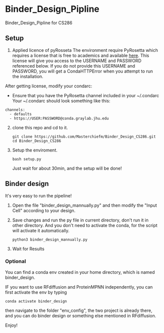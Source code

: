 # Binder_Design_Pipline
 Binder_Design_Pipline for CS286

## Setup
1. Applied licence of pyRosseta
    The environment require PyRosetta which requires a license that
   is free to academics and available [here](https://graylab.jhu.edu/pyrosetta/downloads/documentation/PyRosetta_Install_Tutorial.pdf).
   This license will give you access to the USERNAME and PASSWORD
   referenced below. If you do not provide this USERNAME and PASSWORD,
   you will get a CondaHTTPError when you attempt to run the installation.

After getting license, modify your condarc:
 - Ensure that you have the PyRosetta channel included in your ~/.condarc
Your ~/.condarc should look something like this:
```
channels:
  - defaults
  - https://USER:PASSWORD@conda.graylab.jhu.edu
```
    

2. clone this repo and cd to it.
   ```
   git clone https://github.com/Masterchiefm/Binder_Design_CS286.git
   cd Binder_Design_CS286
   ```
3. Setup the enviroment.
   ```
   bash setup.py
   ```
   Just wait for about 30min, and the setup will be done!

## Binder design
   It's very easy to run the pipeline!

   1) Open the file "binder_design_mannually.py" and then modify the
   "Input Cell" according to your design.

   2) Save changes and run the py file in current directory, don't run it in 
      other directory. And you don't need to activate the conda, for
      the script will activate it automatically.
      ```
      python3 binder_design_mannually.py
      ```

   3) Wait for Results
   
### Optional
You can find a conda env created in your home directory, which is
named binder_design.

IF you want to use RFdiffusion and ProteinMPNN independently, you
can first activate the env by typing
```
conda activate binder_design
```
then navigate to the folder "env_config", the two project is already
there, and you can do binder design or something else mentioned in 
RFdiffusion.

Enjoy!